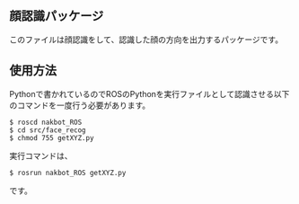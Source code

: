 ## 顔認識パッケージ
このファイルは顔認識をして、認識した顔の方向を出力するパッケージです。

## 使用方法
Pythonで書かれているのでROSのPythonを実行ファイルとして認識させる以下のコマンドを一度行う必要があります。

```
$ roscd nakbot_ROS
$ cd src/face_recog
$ chmod 755 getXYZ.py
```

実行コマンドは、

```
$ rosrun nakbot_ROS getXYZ.py
```

です。
